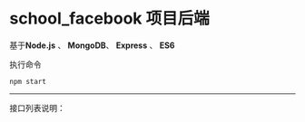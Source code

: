 # school_facebook 项目后端

基于**Node.js** 、 **MongoDB**、 **Express** 、 **ES6**

执行命令

`npm start`

----

接口列表说明：

